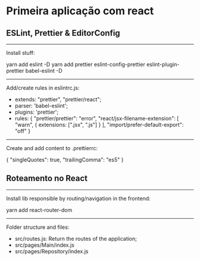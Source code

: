 # Primeira aplicação com react

## ESLint, Prettier & EditorConfig

---

Install stuff:

yarn add eslint -D
yarn add prettier eslint-config-prettier eslint-plugin-prettier babel-eslint -D

---

Add/create rules in eslintrc.js:

- extends: "prettier", "prettier/react";
- parser: 'babel-eslint';
- plugins: 'prettier';
- rules: {
  "prettier/prettier": "error",
  "react/jsx-filename-extension": [
  "warn",
  {
  extensions: [".jsx", ".js"]
  }
  ],
  "import/prefer-default-export": "off"
  }

---

Create and add content to .prettierrc:

{
"singleQuotes": true,
"trailingComma": "es5"
}

## Roteamento no React

---

Install lib responsible by routing/navigation in the frontend:

yarn add react-router-dom

---

Folder structure and files:

- src/routes.js: Return the routes of the application;
- src/pages/Main/index.js
- src/pages/Repository/index.js
